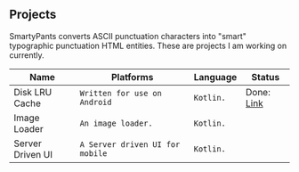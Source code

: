 ## Projects

SmartyPants converts ASCII punctuation characters into "smart" typographic punctuation HTML entities.  These are projects I am working on currently. 

|  Name          |Platforms                        			     |Language        				 |Status|
|----------------|-----------------------------------------------|--------------------------|-----|
|Disk LRU Cache  | `Written for use on Android`     | `Kotlin.`   | Done: [Link](https://github.com/trooper2013/diy/tree/main/disklrucache)            |
|Image Loader    |`An image loader.             `   | `Kotlin.`   |             |
|Server Driven UI|`A Server driven UI for mobile`  | `Kotlin.`    |             |
